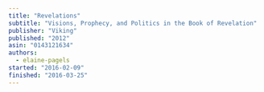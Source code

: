 ```yaml
---
title: "Revelations"
subtitle: "Visions, Prophecy, and Politics in the Book of Revelation"
publisher: "Viking"
published: "2012"
asin: "0143121634"
authors:
  - elaine-pagels
started: "2016-02-09"
finished: "2016-03-25"
---
```

